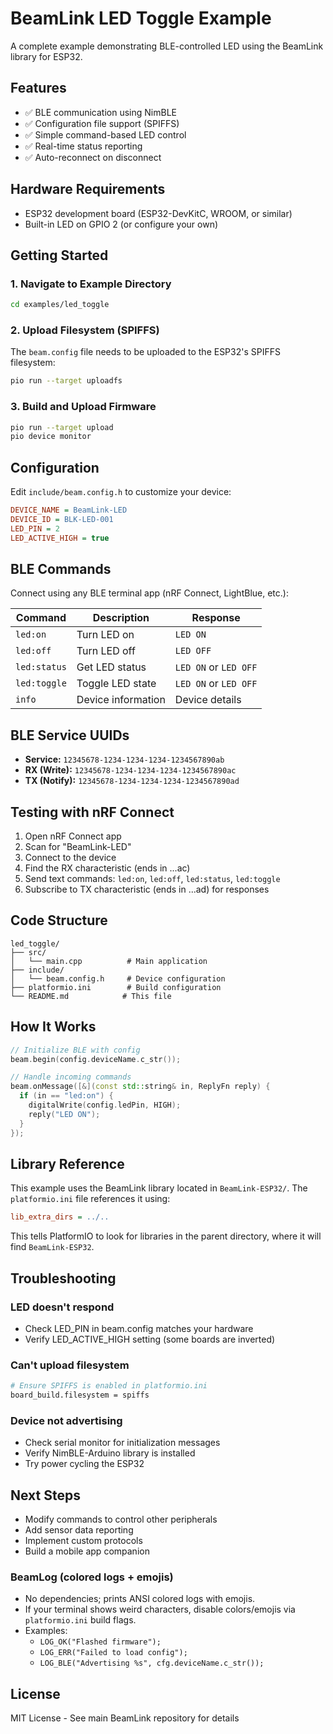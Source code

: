 # BeamLink LED Toggle Example

A complete example demonstrating BLE-controlled LED using the BeamLink library for ESP32.

## Features

- ✅ BLE communication using NimBLE
- ✅ Configuration file support (SPIFFS)
- ✅ Simple command-based LED control
- ✅ Real-time status reporting
- ✅ Auto-reconnect on disconnect

## Hardware Requirements

- ESP32 development board (ESP32-DevKitC, WROOM, or similar)
- Built-in LED on GPIO 2 (or configure your own)

## Getting Started

### 1. Navigate to Example Directory

```bash
cd examples/led_toggle
```

### 2. Upload Filesystem (SPIFFS)

The `beam.config` file needs to be uploaded to the ESP32's SPIFFS filesystem:

```bash
pio run --target uploadfs
```

### 3. Build and Upload Firmware

```bash
pio run --target upload
pio device monitor
```

## Configuration

Edit `include/beam.config.h` to customize your device:

```ini
DEVICE_NAME = BeamLink-LED
DEVICE_ID = BLK-LED-001
LED_PIN = 2
LED_ACTIVE_HIGH = true
```

## BLE Commands

Connect using any BLE terminal app (nRF Connect, LightBlue, etc.):

| Command | Description | Response |
|---------|-------------|----------|
| `led:on` | Turn LED on | `LED ON` |
| `led:off` | Turn LED off | `LED OFF` |
| `led:status` | Get LED status | `LED ON` or `LED OFF` |
| `led:toggle` | Toggle LED state | `LED ON` or `LED OFF` |
| `info` | Device information | Device details |

## BLE Service UUIDs

- **Service:** `12345678-1234-1234-1234-1234567890ab`
- **RX (Write):** `12345678-1234-1234-1234-1234567890ac`
- **TX (Notify):** `12345678-1234-1234-1234-1234567890ad`

## Testing with nRF Connect

1. Open nRF Connect app
2. Scan for "BeamLink-LED"
3. Connect to the device
4. Find the RX characteristic (ends in ...ac)
5. Send text commands: `led:on`, `led:off`, `led:status`, `led:toggle`
6. Subscribe to TX characteristic (ends in ...ad) for responses

## Code Structure

```
led_toggle/
├── src/
│   └── main.cpp          # Main application
├── include/
│   └── beam.config.h     # Device configuration
├── platformio.ini        # Build configuration
└── README.md            # This file
```

## How It Works

```cpp
// Initialize BLE with config
beam.begin(config.deviceName.c_str());

// Handle incoming commands
beam.onMessage([&](const std::string& in, ReplyFn reply) {
  if (in == "led:on") {
    digitalWrite(config.ledPin, HIGH);
    reply("LED ON");
  }
});
```

## Library Reference

This example uses the BeamLink library located in `BeamLink-ESP32/`. The `platformio.ini` file references it using:

```ini
lib_extra_dirs = ../..
```

This tells PlatformIO to look for libraries in the parent directory, where it will find `BeamLink-ESP32`.

## Troubleshooting

### LED doesn't respond
- Check LED_PIN in beam.config matches your hardware
- Verify LED_ACTIVE_HIGH setting (some boards are inverted)

### Can't upload filesystem
```bash
# Ensure SPIFFS is enabled in platformio.ini
board_build.filesystem = spiffs
```

### Device not advertising
- Check serial monitor for initialization messages
- Verify NimBLE-Arduino library is installed
- Try power cycling the ESP32

## Next Steps

- Modify commands to control other peripherals
- Add sensor data reporting
- Implement custom protocols
- Build a mobile app companion

### BeamLog (colored logs + emojis)
- No dependencies; prints ANSI colored logs with emojis.
- If your terminal shows weird characters, disable colors/emojis via `platformio.ini` build flags.
- Examples:
  - `LOG_OK("Flashed firmware");`
  - `LOG_ERR("Failed to load config");`
  - `LOG_BLE("Advertising %s", cfg.deviceName.c_str());`

## License

MIT License - See main BeamLink repository for details

